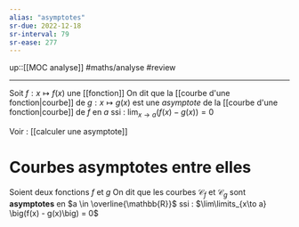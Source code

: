 ```yaml
---
alias: "asymptotes"
sr-due: 2022-12-18
sr-interval: 79
sr-ease: 277
---
```

up::[[MOC analyse]]
#maths/analyse #review 

---
Soit $f: x \mapsto f(x)$ une [[fonction]]
On dit que la [[courbe d'une fonction|courbe]] de $g: x \mapsto g(x)$ est une _asymptote_ de la [[courbe d'une fonction|courbe]] de $f$ en $a$ ssi :
$\displaystyle\lim_{x \rightarrow a} (f(x) - g(x)) = 0$


Voir : [[calculer une asymptote]]

# Courbes asymptotes entre elles
Soient deux fonctions $f$ et $g$
On dit que les courbes $\mathscr C_f$ et $\mathscr{C}_g$ sont **asymptotes** en $a \in \overline{\mathbb{R}}$ ssi :
$\lim\limits_{x\to a} \big(f(x) - g(x)\big) = 0$

